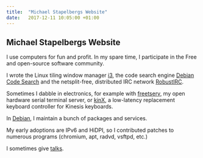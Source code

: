 ```yaml
---
title:  "Michael Stapelbergs Website"
date:   2017-12-11 10:05:00 +01:00
---
```


## Michael Stapelbergs Website

I use computers for fun and profit. In my spare time, I participate in the Free
and open-source software community.

I wrote the Linux tiling window manager [i3](https://i3wm.org/), the code
search engine [Debian Code Search](https://codesearch.debian.net/) and the
netsplit-free, distributed IRC network [RobustIRC](https://robustirc.net/).

Sometimes I dabble in electronics, for example with
[freetserv](https://freetserv.github.io/), my open hardware serial terminal
server, or [kinX](/posts/2018-04-17-kinx/), a low-latency replacement keyboard
controller for Kinesis keyboards.

In [Debian](https://en.wikipedia.org/wiki/Debian), I maintain a bunch of
packages and services.

My early adoptions are IPv6 and HiDPI, so I contributed patches to numerous
programs (chromium, apt, radvd, vsftpd, etc.)

I sometimes give [talks](/talks).
